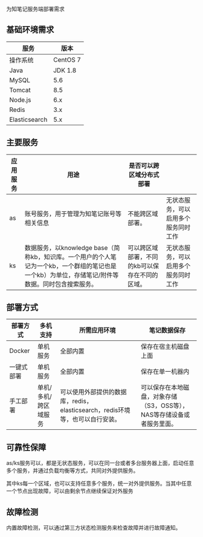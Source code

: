 为知笔记服务端部署需求

## 基础环境需求

|  服务 | 版本 |
--|--
| 操作系统 | CentOS 7 |
| Java | JDK 1.8 |
| MySQL| 5.6 |
| Tomcat |8.5 |
| Node.js|6.x |
| Redis|3.x |
| Elasticsearch| 5.x |


## 主要服务

|应用服务|用途|是否可以跨区域分布式部署| |
--|--|--|--
as|账号服务，用于管理为知笔记账号等相关信息|不能跨区域部署。|无状态服务，可以启用多个服务同时工作
ks|数据服务，以knowledge base（简称kb，知识库。一个用户的个人笔记为一个kb，一个群组的笔记也是一个kb）为单位，存储笔记/附件等数据。同时包含搜索服务。|可以跨区域部署，不同的kb可以保存在不同的区域。|无状态服务，可以启用多个服务同时工作


## 部署方式

| 部署方式|多机支持 | 所需应用环境|笔记数据保存
--|--|--|--
Docker|单机服务|全部内置|保存在宿主机磁盘上面
一键式部署|单机服务|全部内置|保存在单一机器内
手工部署|单机/多机/跨区域服务|可以使用外部提供的数据库，redis，elasticsearch，redis环境等，也可以自行安装。|可以保存在本地磁盘，对象存储（S3，OSS等），NAS等存储设备或者服务里面。


## 可靠性保障

as/ks服务可以，都是无状态服务，可以在同一台或者多台服务器上面，启动任意多个服务，并通过负载均衡等方式，共同对外提供服务。

其中ks每一个区域，也可以支持任意多个服务，统一对外提供服务。当其中任意一个节点出现故障，可以由剩余节点继续保证对外服务

## 故障检测

内置故障检测，可以通过第三方状态检测服务来检查故障并进行故障通知。



